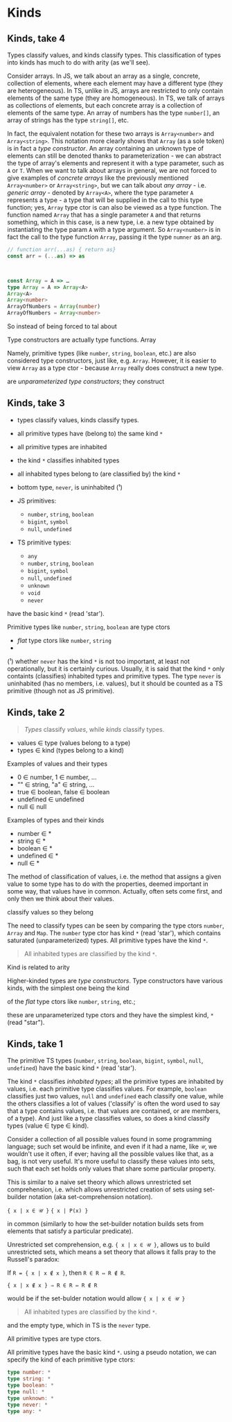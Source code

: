 # Kinds

## Kinds, take 4

Types classify values, and kinds classify types. This classification of types into kinds has much to do with arity (as we'll see).

Consider arrays. In JS, we talk about an array as a single, concrete, collection of elements, where each element may have a different type (they are heterogeneous). In TS, unlike in JS, arrays are restricted to only contain elements of the same type (they are homogeneous). In TS, we talk of arrays as collections of elements, but each concrete array is a collection of elements of the same type. An array of numbers has the type `number[]`, an array of strings has the type `string[]`, etc.

In fact, the equivalent notation for these two arrays is `Array<number>` and `Array<string>`. This notation more clearly shows that `Array` (as a sole token) is in fact a *type constructor*. An array containing an unknown type of elements can still be denoted thanks to parameterization - we can abstract the type of array's elements and represent it with a type parameter, such as `A` or `T`. When we want to talk about arrays in general, we are not forced to give examples of *concrete arrays* like the previously mentioned `Array<number>` or `Array<string>`, but we can talk about *any array* - i.e. *generic array* - denoted by `Array<A>`, where the type parameter `A` represents a type - a type that will be supplied in the call to this type function; yes, `Array` type ctor is can also be viewed as a type function. The function named `Array` that has a single parameter `A` and that returns something, which in this case, is a new type, i.e. a new type obtained by instantiating the type param `A` with a type argument. So `Array<number>` is in fact the call to the type function `Array`, passing it the type `numner` as an arg.

```ts
// function arr(...as) { return as}
const arr = (...as) => as



const Array = A => …
type Array = A => Array<A>
Array<A>
Array<number>
ArrayOfNumbers = Array(number)
ArrayOfNumbers = Array<number>
```



So instead of being forced to tal about 

Type constructors are actually type functions. Array





Namely, primitive types (like `number`, `string`, `boolean`, etc.) are also considered type constructors, just like, e.g. `Array`. However, it is easier to view `Array` as a type ctor - because `Array` really does construct a new type.


are *unparameterized type constructors*; they construct 




## Kinds, take 3

- types classify values, kinds classify types.
- all primitive types have (belong to) the same kind `*`
- all primitive types are inhabited
- the kind `*` classifies inhabited types
- all inhabited types belong to (are classified by) the kind `*`
- bottom type, `never`, is uninhabited (¹)

- JS primitives:
  - `number`, `string`, `boolean`
  - `bigint`, `symbol`
  - `null`, `undefined`
- TS primitive types:
  - `any`
  - `number`, `string`, `boolean`
  - `bigint`, `symbol`
  - `null`, `undefined`
  - `unknown`
  - `void`
  - `never`


have the basic kind `*` (read 'star').

Primitive types like `number`, `string`, `boolean` are type ctors
- *flat* type ctors like `number`, `string`
- 


(¹) whether `never` has the kind `*` is not too important, at least not operationally, but it is certainly curious. Usually, it is said that the kind `*` only containts (classifies) inhabited types and primitive types. The type `never` is uninhabited (has no members, i.e. values), but it should be counted as a TS primitive (though not as JS primitive).



## Kinds, take 2

>*Types* classify *values*, while *kinds* classify types.

- values ∈ type (values belong to a type)
- types ∈ kind (types belong to a kind)

Examples of values and their types
- 0 ∈ number, 1 ∈ number, …
- "" ∈ string, "a" ∈ string, …
- true ∈ boolean, false ∈ boolean
- undefined ∈ undefined
- null ∈ null

Examples of types and their kinds
- number ∈ *
- string ∈ *
- boolean ∈ *
- undefined ∈ *
- null ∈ *

The method of classification of values, i.e. the method that assigns a given value to some type has to do with the properties, deemed important in some way, that values have in common. Actually, often sets come first, and only then we think about their values.

classify values so they belong


The need to classify types can be seen by comparing the type ctors `number`, `Array` and `Map`. The `number` type ctor has kind `*` (read 'star'), which contains saturated (unparameterized) types. All primitive types have the kind `*`. 

>All inhabited types are classified by the kind `*`.

Kind is related to arity 


Higher-kinded types are *type constructors*. 
Type constructors have various kinds, with the simplest one being the kind

of the *flat* type ctors like `number`, `string`, etc.; 

these are unparameterized type ctors and they have the simplest kind, `*` (read "star").


## Kinds, take 1

The primitive TS types (`number`, `string`, `boolean`, `bigint`, `symbol`, `null`, `undefined`) have the basic kind `*` (read 'star').

The kind `*` classifies *inhabited types*; all the primitive types are inhabited by values, i.e. each primitive type classifies values. For example, `boolean` classifies just two values, `null` and `undefined` each classify one value, while the others classifies a lot of values ('classify' is often the word used to say that a type contains values, i.e. that values are contained, or are members, of a type). And just like a type classifies values, so does a kind classify types (value ∈ type ∈ kind).

Consider a collection of all possible values found in some programming language; such set would be infinite, and even if it had a name, like `𝒰`, we wouldn't use it often, if ever; having all the possible values like that, as a bag, is not very useful. It's more useful to classify these values into sets, such that each set holds only values that share some particular property.

This is similar to a naive set theory which allows unrestricted set comprehension, i.e. which allows unrestricted creation of sets using set-builder notation (aka set-comprehension notation). 

`{ x | x ∈ 𝒰 }`
`{ x | P(x) }`


in common (similarly to how the set-builder notation builds sets from elements that satisfy a particular predicate).

Unrestricted set comprehension, e.g. `{ x | x ∈ 𝒰 }`, allows us to build unrestricted sets, which means a set theory that allows it falls pray to the Russell's paradox:

If `R = { x | x ∉ x }`, then `R ∈ R ⇔ R ∉ R`.


`{ x | x ∉ x } ⇒ R ∈ R ⇔ R ∉ R`

would be if the set-bulder notation would allow `{ x | x ∈ 𝒰 }`





>All inhabited types are classified by the kind `*`.


and the empty type, which in TS is the `never` type.

All primitive types are type ctors.



All primitive types have the basic kind `*`. using a pseudo notation, we can specify the kind of each primitive type ctors:

```ts
type number: *
type string: *
type boolean: *
type null: *
type unknown: *
type never: *
type any: *
```
